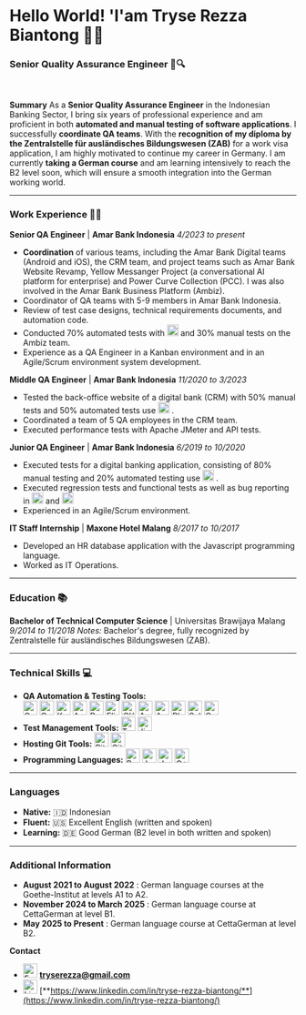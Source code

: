 # Hello World! 'I'am Tryse Rezza Biantong 👋🏽
### Senior Quality Assurance Engineer 🧪🔍

<br>

**Summary**
As a **Senior Quality Assurance Engineer** in the Indonesian Banking Sector, I bring six years of professional experience and am proficient in both **automated and manual testing of software applications**. I successfully **coordinate QA teams**. With the **recognition of my diploma by the Zentralstelle für ausländisches Bildungswesen (ZAB)** for a work visa application, I am highly motivated to continue my career in Germany. I am currently **taking a German course** and am learning intensively to reach the B2 level soon, which will ensure a smooth integration into the German working world.

---

### Work Experience 👩‍💻

**Senior QA Engineer** | **Amar Bank Indonesia**
*4/2023 to present*
- **Coordination** of various teams, including the Amar Bank Digital teams (Android and iOS), the CRM team, and project teams such as Amar Bank Website Revamp, Yellow Messanger Project (a conversational AI platform for enterprise) and Power Curve Collection (PCC). I was also involved in the Amar Bank Business Platform (Ambiz).
- Coordinator of QA teams with 5-9 members in Amar Bank Indonesia.
- Review of test case designs, technical requirements documents, and automation code.
- Conducted 70% automated tests with <img src="https://img.shields.io/badge/CodeceptJS-000000?style=for-the-badge&logo=javascript&logoColor=white" alt="CodeceptJS" height="20"/> and 30% manual tests on the Ambiz team.
- Experience as a QA Engineer in a Kanban environment and in an Agile/Scrum environment system development.

**Middle QA Engineer** | **Amar Bank Indonesia**
*11/2020 to 3/2023*
- Tested the back-office website of a digital bank (CRM) with 50% manual tests and 50% automated tests use <img src="https://img.shields.io/badge/Katalon_Studio-000000?style=for-the-badge&logo=katalon&logoColor=white" alt="Katalon Studio" height="20"/> .
- Coordinated a team of 5 QA employees in the CRM team.
- Executed performance tests with Apache JMeter and API tests.

**Junior QA Engineer** | **Amar Bank Indonesia**
*6/2019 to 10/2020*
- Executed tests for a digital banking application, consisting of 80% manual testing and 20% automated testing use <img src="https://img.shields.io/badge/Katalon_Studio-000000?style=for-the-badge&logo=katalon&logoColor=white" alt="Katalon Studio" height="20"/> .
- Executed regression tests and functional tests as well as bug reporting in
  <img src="https://img.shields.io/badge/Jira-0052CC?style=for-the-badge&logo=jira&logoColor=white" alt="Jira Software" height="20"/> and <img src="https://img.shields.io/badge/TestRail-000000?style=for-the-badge&logo=testrail&logoColor=white" alt="TestRail" height="20"/>
- Experienced in an Agile/Scrum environment.

**IT Staff Internship** | **Maxone Hotel Malang**
*8/2017 to 10/2017*
- Developed an HR database application with the Javascript programming language.
- Worked as IT Operations.

---

### Education 📚

**Bachelor of Technical Computer Science** | Universitas Brawijaya Malang
*9/2014 to 11/2018*
*Notes:* Bachelor's degree, fully recognized by Zentralstelle für ausländisches Bildungswesen (ZAB).

---

### Technical Skills 💻

- **QA Automation & Testing Tools:**  
  <img src="https://img.shields.io/badge/CodeceptJS-000000?style=for-the-badge&logo=javascript&logoColor=white" alt="CodeceptJS" height="25"/>
  <img src="https://img.shields.io/badge/Cucumber-23D96C?style=for-the-badge&logo=cucumber&logoColor=white" alt="Cucumber" height="25"/> 
  <img src="https://img.shields.io/badge/Katalon_Studio-000000?style=for-the-badge&logo=katalon&logoColor=white" alt="Katalon Studio" height="25"/>
  <img src="https://img.shields.io/badge/Android_Studio-3DDC84?style=for-the-badge&logo=android-studio&logoColor=white" alt="Android Studio" height="25"/>
  <img src="https://img.shields.io/badge/Postman-FF6C37?style=for-the-badge&logo=postman&logoColor=white" alt="Postman" height="25"/>
  <img src="https://img.shields.io/badge/Flipper-000000?style=for-the-badge&logo=facebook&logoColor=white" alt="Flipper" height="25"/>
  <img src="https://img.shields.io/badge/CI/CD-000000?style=for-the-badge&logo=github-actions&logoColor=white" alt="CI/CD" height="25"/>
  <img src="https://img.shields.io/badge/Apache_JMeter-D22128?style=for-the-badge&logo=apache&logoColor=white" alt="Apache JMeter" height="25"/>
  <img src="https://img.shields.io/badge/Appium-000000?style=for-the-badge&logo=appium&logoColor=white" alt="Appium" height="25"/>
  <img src="https://img.shields.io/badge/Playwright-2EAD33?style=for-the-badge&logo=playwright&logoColor=white" alt="Playwright" height="25"/>
  <img src="https://img.shields.io/badge/Selenium-43B02A?style=for-the-badge&logo=selenium&logoColor=white" alt="Selenium" height="25"/>
  <img src="https://img.shields.io/badge/Cypress-17202C?style=for-the-badge&logo=cypress&logoColor=white" alt="Cypress" height="25"/>
- **Test Management Tools:** 
  <img src="https://img.shields.io/badge/TestRail-000000?style=for-the-badge&logo=testrail&logoColor=white" alt="TestRail" height="25"/>
  <img src="https://img.shields.io/badge/Jira-0052CC?style=for-the-badge&logo=jira&logoColor=white" alt="Jira Software" height="25"/>
- **Hosting Git Tools:** 
  <img src="https://img.shields.io/badge/Bitbucket-0052CC?style=for-the-badge&logo=bitbucket&logoColor=white" alt="Bitbucket" height="25"/>
  <img src="https://img.shields.io/badge/GitHub-100000?style=for-the-badge&logo=github&logoColor=white" alt="GitHub" height="25"/>
- **Programming Languages:** 
  <img src="https://img.shields.io/badge/Python-FFD43B?style=for-the-badge&logo=python&logoColor=blue" alt="Python" height="25"/>
  <img src="https://img.shields.io/badge/Java-ED8B00?style=for-the-badge&logo=openjdk&logoColor=white" alt="Java" height="25"/>
  <img src="https://img.shields.io/badge/JavaScript-323330?style=for-the-badge&logo=javascript&logoColor=F7DF1E" alt="JavaScript" height="25"/>
  <img src="https://img.shields.io/badge/C%2B%2B-00599C?style=for-the-badge&logo=c%2B%2B&logoColor=white" alt="C++" height="25"/>

---

### Languages

- **Native:** 🇮🇩 Indonesian
- **Fluent:** 🇺🇸 Excellent English (written and spoken)
- **Learning:** 🇩🇪 Good German (B2 level in both written and spoken)

---

### Additional Information

- **August 2021 to August 2022** : German language courses at the Goethe-Institut at levels A1 to A2.
- **November 2024 to March 2025** : German language course at CettaGerman at level B1.
- **May 2025 to Present** : German language course at CettaGerman at level B2.


**Contact**
- <img src="https://img.shields.io/badge/Gmail-D14836?style=for-the-badge&logo=gmail&logoColor=white" alt="Email" height="25"/>  **tryserezza@gmail.com**
- <img src="https://img.shields.io/badge/LinkedIn-0077B5?style=for-the-badge&logo=linkedin&logoColor=white" alt="LinkedIn" height="25"/> [**https://www.linkedin.com/in/tryse-rezza-biantong/**](https://www.linkedin.com/in/tryse-rezza-biantong/)
